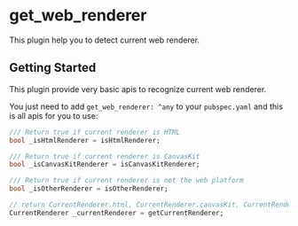 # get_web_renderer

This plugin help you to detect current web renderer.

## Getting Started

This plugin provide very basic apis to recognize current web renderer.

You just need to add `get_web_renderer: ^any` to your `pubspec.yaml` and this is all apis for you to use:

```dart
/// Return true if current renderer is HTML
bool _isHtmlRenderer = isHtmlRenderer;

/// Return true if current renderer is CanvasKit
bool _isCanvasKitRenderer = isCanvasKitRenderer;

/// Return true if current renderer is not the web platform
bool _isOtherRenderer = isOtherRenderer;

// return CurrentRenderer.html, CurrentRenderer.canvasKit, CurrentRenderer.other
CurrentRenderer _currentRenderer = getCurrentRenderer; 
```
